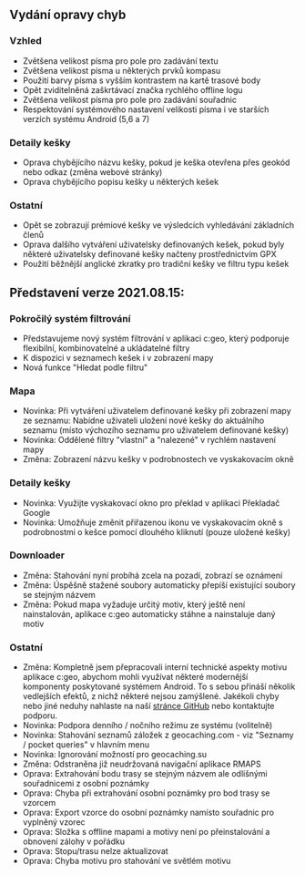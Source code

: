 ## Vydání opravy chyb

### Vzhled
- Zvětšena velikost písma pro pole pro zadávání textu
- Zvětšena velikost písma u některých prvků kompasu
- Použití barvy písma s vyšším kontrastem na kartě trasové body
- Opět zviditelněná zaškrtávací značka rychlého offline logu
- Zvětšena velikost písma pro pole pro zadávání souřadnic
- Respektování systémového nastavení velikosti písma i ve starších verzích systému Android (5,6 a 7)

### Detaily kešky
- Oprava chybějícího názvu kešky, pokud je keška otevřena přes geokód nebo odkaz (změna webové stránky)
- Oprava chybějícího popisu kešky u některých kešek

### Ostatní
- Opět se zobrazují prémiové kešky ve výsledcích vyhledávání základních členů
- Oprava dalšího vytváření uživatelsky definovaných kešek, pokud byly některé uživatelsky definované kešky načteny prostřednictvím GPX
- Použití běžnější anglické zkratky pro tradiční kešky ve filtru typu kešek

## Představení verze 2021.08.15:

### Pokročilý systém filtrování
- Představujeme nový systém filtrování v aplikaci c:geo, který podporuje flexibilní, kombinovatelné a ukládatelné filtry
- K dispozici v seznamech kešek i v zobrazení mapy
- Nová funkce "Hledat podle filtru"

### Mapa
- Novinka: Při vytváření uživatelem definované kešky při zobrazení mapy ze seznamu: Nabídne uživateli uložení nové kešky do aktuálního seznamu (místo výchozího seznamu pro uživatelem definované kešky)
- Novinka: Oddělené filtry "vlastní" a "nalezené" v rychlém nastavení mapy
- Změna: Zobrazení názvu kešky v podrobnostech ve vyskakovacím okně

### Detaily kešky
- Novinka: Využijte vyskakovací okno pro překlad v aplikaci Překladač Google
- Novinka: Umožňuje změnit přiřazenou ikonu ve vyskakovacím okně s podrobnostmi o kešce pomocí dlouhého kliknutí (pouze uložené kešky)

### Downloader
- Změna: Stahování nyní probíhá zcela na pozadí, zobrazí se oznámení
- Změna: Úspěšně stažené soubory automaticky přepíší existující soubory se stejným názvem
- Změna: Pokud mapa vyžaduje určitý motiv, který ještě není nainstalován, aplikace c:geo automaticky stáhne a nainstaluje daný motiv

### Ostatní
- Změna: Kompletně jsem přepracovali interní technické aspekty motivu aplikace c:geo, abychom mohli využívat některé modernější komponenty poskytované systémem Android. To s sebou přináší několik vedlejších efektů, z nichž některé nejsou zamýšlené. Jakékoli chyby nebo jiné neduhy nahlaste na naší [stránce GitHub](https://www.github.com/cgeo/cgeo/issues) nebo kontaktujte podporu.
- Novinka: Podpora denního / nočního režimu ze systému (volitelně)
- Novinka: Stahování seznamů záložek z geocaching.com - viz "Seznamy / pocket queries" v hlavním menu
- Novinka: Ignorování možností pro geocaching.su
- Změna: Odstraněna již neudržovaná navigační aplikace RMAPS
- Oprava: Extrahování bodu trasy se stejným názvem ale odlišnými souřadnicemi z osobní poznámky
- Oprava: Chyba při extrahování osobní poznámky pro bod trasy se vzorcem
- Oprava: Export vzorce do osobní poznámky namísto souřadnic pro vyplněný vzorec
- Oprava: Složka s offline mapami a motivy není po přeinstalování a obnovení zálohy v pořádku
- Oprava: Stopu/trasu nelze aktualizovat
- Oprava: Chyba motivu pro stahování ve světlém motivu

